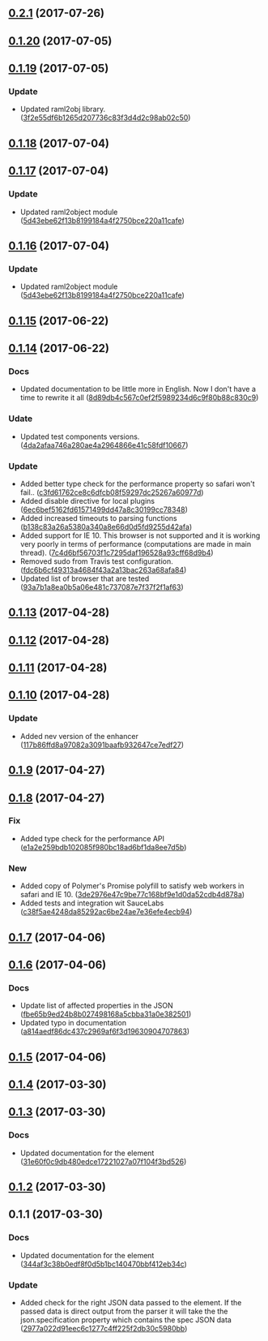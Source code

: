 <a name="0.2.1"></a>
## [0.2.1](https://github.com/advanced-rest-client/raml-json-enhance/compare/0.1.20...0.2.1) (2017-07-26)




<a name="0.1.20"></a>
## [0.1.20](https://github.com/advanced-rest-client/raml-json-enhance/compare/0.1.19...v0.1.20) (2017-07-05)




<a name="0.1.19"></a>
## [0.1.19](https://github.com/advanced-rest-client/raml-json-enhance/compare/0.1.18...v0.1.19) (2017-07-05)


### Update

* Updated raml2obj library. ([3f2e55df6b1265d207736c83f3d4d2c98ab02c50](https://github.com/advanced-rest-client/raml-json-enhance/commit/3f2e55df6b1265d207736c83f3d4d2c98ab02c50))



<a name="0.1.18"></a>
## [0.1.18](https://github.com/advanced-rest-client/raml-json-enhance/compare/0.1.17...v0.1.18) (2017-07-04)




<a name="0.1.17"></a>
## [0.1.17](https://github.com/advanced-rest-client/raml-json-enhance/compare/0.1.14...v0.1.17) (2017-07-04)


### Update

* Updated raml2object module ([5d43ebe62f13b8199184a4f2750bce220a11cafe](https://github.com/advanced-rest-client/raml-json-enhance/commit/5d43ebe62f13b8199184a4f2750bce220a11cafe))



<a name="0.1.16"></a>
## [0.1.16](https://github.com/advanced-rest-client/raml-json-enhance/compare/0.1.14...v0.1.16) (2017-07-04)


### Update

* Updated raml2object module ([5d43ebe62f13b8199184a4f2750bce220a11cafe](https://github.com/advanced-rest-client/raml-json-enhance/commit/5d43ebe62f13b8199184a4f2750bce220a11cafe))



<a name="0.1.15"></a>
## [0.1.15](https://github.com/advanced-rest-client/raml-json-enhance/compare/0.1.14...v0.1.15) (2017-06-22)




<a name="0.1.14"></a>
## [0.1.14](https://github.com/advanced-rest-client/raml-json-enhance/compare/0.1.13...v0.1.14) (2017-06-22)


### Docs

* Updated documentation to be little more in English. Now I don't have a time to rewrite it all ([8d89db4c567c0ef2f5989234d6c9f80b88c830c9](https://github.com/advanced-rest-client/raml-json-enhance/commit/8d89db4c567c0ef2f5989234d6c9f80b88c830c9))

### Udate

* Updated test components versions. ([4da2afaa746a280ae4a2964866e41c58fdf10667](https://github.com/advanced-rest-client/raml-json-enhance/commit/4da2afaa746a280ae4a2964866e41c58fdf10667))

### Update

* Added better type check for the performance property so safari won't fail.. ([c3fd61762ce8c6dfcb08f59297dc25267a60977d](https://github.com/advanced-rest-client/raml-json-enhance/commit/c3fd61762ce8c6dfcb08f59297dc25267a60977d))
* Added disable directive for local plugins ([6ec6bef5162fd61571499dd47a8c30199cc78348](https://github.com/advanced-rest-client/raml-json-enhance/commit/6ec6bef5162fd61571499dd47a8c30199cc78348))
* Added increased timeouts to parsing functions ([b138c83a26a5380a340a8e66d0d5fd9255d42afa](https://github.com/advanced-rest-client/raml-json-enhance/commit/b138c83a26a5380a340a8e66d0d5fd9255d42afa))
* Added support for IE 10. This browser is not supported and it is working very poorly in terms of performance (computations are made in main thread). ([7c4d6bf56703f1c7295daf196528a93cff68d9b4](https://github.com/advanced-rest-client/raml-json-enhance/commit/7c4d6bf56703f1c7295daf196528a93cff68d9b4))
* Removed sudo from Travis test configuration. ([fdc6b6cf49313a4684f43a2a13bac263a68afa84](https://github.com/advanced-rest-client/raml-json-enhance/commit/fdc6b6cf49313a4684f43a2a13bac263a68afa84))
* Updated list of browser that are tested ([93a7b1a8ea0b5a06e481c737087e7f37f2f1af63](https://github.com/advanced-rest-client/raml-json-enhance/commit/93a7b1a8ea0b5a06e481c737087e7f37f2f1af63))



<a name="0.1.13"></a>
## [0.1.13](https://github.com/advanced-rest-client/raml-json-enhance/compare/0.1.12...v0.1.13) (2017-04-28)




<a name="0.1.12"></a>
## [0.1.12](https://github.com/advanced-rest-client/raml-json-enhance/compare/0.1.11...v0.1.12) (2017-04-28)




<a name="0.1.11"></a>
## [0.1.11](https://github.com/advanced-rest-client/raml-json-enhance/compare/0.1.10...v0.1.11) (2017-04-28)




<a name="0.1.10"></a>
## [0.1.10](https://github.com/advanced-rest-client/raml-json-enhance/compare/0.1.9...v0.1.10) (2017-04-28)


### Update

* Added nev version of the enhancer ([117b86ffd8a97082a3091baafb932647ce7edf27](https://github.com/advanced-rest-client/raml-json-enhance/commit/117b86ffd8a97082a3091baafb932647ce7edf27))



<a name="0.1.9"></a>
## [0.1.9](https://github.com/advanced-rest-client/raml-json-enhance/compare/0.1.8...v0.1.9) (2017-04-27)




<a name="0.1.8"></a>
## [0.1.8](https://github.com/advanced-rest-client/raml-json-enhance/compare/0.1.7...v0.1.8) (2017-04-27)


### Fix

* Added type check for the performance API ([e1a2e259bdb102085f980bc18ad6bf1da8ee7d5b](https://github.com/advanced-rest-client/raml-json-enhance/commit/e1a2e259bdb102085f980bc18ad6bf1da8ee7d5b))

### New

* Added copy of Polymer's Promise polyfill to satisfy web workers in safari and IE 10. ([3de2976e47c9be77c168bf9e1d0da52cdb4d878a](https://github.com/advanced-rest-client/raml-json-enhance/commit/3de2976e47c9be77c168bf9e1d0da52cdb4d878a))
* Added tests and integration wit SauceLabs ([c38f5ae4248da85292ac6be24ae7e36efe4ecb94](https://github.com/advanced-rest-client/raml-json-enhance/commit/c38f5ae4248da85292ac6be24ae7e36efe4ecb94))



<a name="0.1.7"></a>
## [0.1.7](https://github.com/advanced-rest-client/raml-json-enhance/compare/0.1.6...v0.1.7) (2017-04-06)




<a name="0.1.6"></a>
## [0.1.6](https://github.com/advanced-rest-client/raml-json-enhance/compare/0.1.4...v0.1.6) (2017-04-06)


### Docs

* Update list of affected properties in the JSON ([fbe65b9ed24b8b027498168a5cbba31a0e382501](https://github.com/advanced-rest-client/raml-json-enhance/commit/fbe65b9ed24b8b027498168a5cbba31a0e382501))
* Updated typo in documentation ([a814aedf86dc437c2969af6f3d19630904707863](https://github.com/advanced-rest-client/raml-json-enhance/commit/a814aedf86dc437c2969af6f3d19630904707863))



<a name="0.1.5"></a>
## [0.1.5](https://github.com/advanced-rest-client/raml-json-enhance/compare/0.1.4...v0.1.5) (2017-04-06)




<a name="0.1.4"></a>
## [0.1.4](https://github.com/advanced-rest-client/raml-json-enhance/compare/0.1.3...v0.1.4) (2017-03-30)




<a name="0.1.3"></a>
## [0.1.3](https://github.com/advanced-rest-client/raml-json-enhance/compare/0.1.1...v0.1.3) (2017-03-30)


### Docs

* Updated documentation for the element ([31e60f0c9db480edce17221027a07f104f3bd526](https://github.com/advanced-rest-client/raml-json-enhance/commit/31e60f0c9db480edce17221027a07f104f3bd526))



<a name="0.1.2"></a>
## [0.1.2](https://github.com/advanced-rest-client/raml-json-enhance/compare/0.1.1...v0.1.2) (2017-03-30)




<a name="0.1.1"></a>
## 0.1.1 (2017-03-30)


### Docs

* Updated documentation for the element ([344af3c38b0edf8f0d5b1bc140470bbf412eb34c](https://github.com/advanced-rest-client/raml-json-enhance/commit/344af3c38b0edf8f0d5b1bc140470bbf412eb34c))

### Update

* Added check for the right JSON data passed to the element. If the passed data is direct output from the parser it will take the the json.specification property which contains the spec JSON data ([2977a022d91eec6c1277c4ff225f2db30c5980bb](https://github.com/advanced-rest-client/raml-json-enhance/commit/2977a022d91eec6c1277c4ff225f2db30c5980bb))




